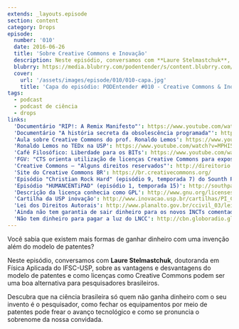 ```yaml
---
extends: _layouts.episode
section: content
category: Drops
episode:
  number: '010'
  date: 2016-06-26
  title: 'Sobre Creative Commons e Inovação'
  description: Neste episódio, conversamos com **Laure Stelmastchuk**, doutoranda em Física Aplicada do IFSC-USP, sobre as vantagens e desvantagens do modelo de patentes e como licenças como Creative Commons podem ser uma boa alternativa para pesquisadores brasileiros.
  blubrry: https://media.blubrry.com/podentender/s/content.blubrry.com/podentender/PODEntender_010_DROPS_creative_commons_e_inovacao.mp3
  cover:
    url: '/assets/images/episode/010/010-capa.jpg'
    title: 'Capa do episódio: PODEntender #010 - Creative Commons & Inovação'
tags:
  - podcast
  - podcast de ciência
  - drops
links:
  'Documentário "RIP!: A Remix Manifesto"': https://www.youtube.com/watch?v=lcuDe4iGI6s
  'Documentário "A história secreta da obsolescência programada"': https://www.youtube.com/watch?v=o0k7UhDpOAo
  'Aula sobre Creative Commons do prof. Ronaldo Lemos': https://www.youtube.com/watch?v=KmSX7BLoItk
  'Ronaldo Lemos no TEDx na USP': https://www.youtube.com/watch?v=MPHI5EMrszo
  'Café Filosófico: Liberdade para os BITs': https://www.youtube.com/watch?v=1zjIkff61oA
  'FGV: "CTS orienta utilização de licenças Creative Commons para exposição no Museu da Imigração"': http://direitorio.fgv.br/noticia/cts-orienta-utilizacao-de-licencas-creative-commons-para-exposicao-No-museu-da-imigracao
  'Creative Commons – "Alguns direitos reservados"': http://direitorio.fgv.br/projetos/creative-commons-alguns-direitos-reservados
  'Site do Creative Commons BR': https://br.creativecommons.org/
  'Episódio "Christian Rock Hard" (episódio 9, temporada 7) do Sounth Park': http://southpark.cc.com/full-episodes/s07e09-christian-rock-hard
  'Episódio "HUMANCENTiPAD" (episódio 1, temporada 15)': http://southpark.cc.com/full-episodes/s15e01-humancentipad
  'Descrição da licença conhecia como GPL': http://www.gnu.org/licenses/gpl-3.0.en.html
  'Cartilha da USP inovação': http://www.inovacao.usp.br/cartilhas/PI_Cartilha.pdf
  'Lei dos Direitos Autorais': http://www.planalto.gov.br/ccivil_03/leis/L9610.html
  'Ainda não tem garantia de sair dinheiro para os novos INCTs comentados no PODEntender #009': http://ciencia.estadao.com.br/blogs/herton-escobar/cnpq-anuncia-252-novos-institutos-nacionais-de-ciencia-e-tecnologia-so-falta-o-dinheiro/
  'Não tem dinheiro para pagar a luz do LNCC': http://cbn.globoradio.globo.com/editorias/ciencia-saude/2016/06/22/SEM-DINHEIRO-PARA-CONTA-DE-LUZ-SUPERCOMPUTADOR-E-DESLIGADO.html
---
```


Você sabia que existem mais formas de ganhar dinheiro com uma invenção além do modelo de patentes?

Neste episódio, conversamos com **Laure Stelmastchuk**, doutoranda em Física Aplicada do IFSC-USP,
sobre as vantagens e desvantagens do modelo de patentes e como licenças como Creative Commons
podem ser uma boa alternativa para pesquisadores brasileiros.

Descubra que na ciência brasileira só quem não ganha dinheiro com o seu invento é o pesquisador,
como fechar os equipamentos por meio de patentes pode frear o avanço tecnológico e como se
pronuncia o sobrenome da nossa convidada.

